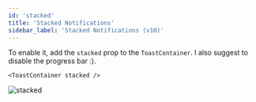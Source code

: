 ```yaml
---
id: 'stacked'
title: 'Stacked Notifications'
sidebar_label: 'Stacked Notifications (v10)'
---
```


To enable it, add the `stacked` prop to the `ToastContainer`. I also suggest to disable the progress bar :).

```tsx
<ToastContainer stacked />
```

![stacked](https://github.com/fkhadra/react-toastify/assets/5574267/975c7c01-b95e-43cf-9100-256fa8ef2760)